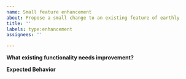 ```yaml
---
name: Small feature enhancement
about: Propose a small change to an existing feature of earthly
title: ''
labels: type:enhancement
assignees: ''

---
```


**What existing functionality needs improvement?**
<!-- Please describe the reason that you need or want this change -->

**Expected Behavior**
<!-- Please describe how you expect the change to work. -->
